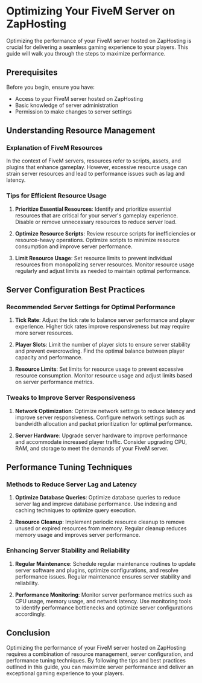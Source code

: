 # Optimizing Your FiveM Server on ZapHosting

Optimizing the performance of your FiveM server hosted on ZapHosting is crucial for delivering a seamless gaming experience to your players. This guide will walk you through the steps to maximize performance.

## Prerequisites

Before you begin, ensure you have:
- Access to your FiveM server hosted on ZapHosting
- Basic knowledge of server administration
- Permission to make changes to server settings

## Understanding Resource Management

### Explanation of FiveM Resources

In the context of FiveM servers, resources refer to scripts, assets, and plugins that enhance gameplay. However, excessive resource usage can strain server resources and lead to performance issues such as lag and latency.

### Tips for Efficient Resource Usage

1. **Prioritize Essential Resources**: Identify and prioritize essential resources that are critical for your server's gameplay experience. Disable or remove unnecessary resources to reduce server load.

2. **Optimize Resource Scripts**: Review resource scripts for inefficiencies or resource-heavy operations. Optimize scripts to minimize resource consumption and improve server performance.

3. **Limit Resource Usage**: Set resource limits to prevent individual resources from monopolizing server resources. Monitor resource usage regularly and adjust limits as needed to maintain optimal performance.

## Server Configuration Best Practices

### Recommended Server Settings for Optimal Performance

1. **Tick Rate**: Adjust the tick rate to balance server performance and player experience. Higher tick rates improve responsiveness but may require more server resources.

2. **Player Slots**: Limit the number of player slots to ensure server stability and prevent overcrowding. Find the optimal balance between player capacity and performance.

3. **Resource Limits**: Set limits for resource usage to prevent excessive resource consumption. Monitor resource usage and adjust limits based on server performance metrics.

### Tweaks to Improve Server Responsiveness

1. **Network Optimization**: Optimize network settings to reduce latency and improve server responsiveness. Configure network settings such as bandwidth allocation and packet prioritization for optimal performance.

2. **Server Hardware**: Upgrade server hardware to improve performance and accommodate increased player traffic. Consider upgrading CPU, RAM, and storage to meet the demands of your FiveM server.

## Performance Tuning Techniques

### Methods to Reduce Server Lag and Latency

1. **Optimize Database Queries**: Optimize database queries to reduce server lag and improve database performance. Use indexing and caching techniques to optimize query execution.

2. **Resource Cleanup**: Implement periodic resource cleanup to remove unused or expired resources from memory. Regular cleanup reduces memory usage and improves server performance.

### Enhancing Server Stability and Reliability

1. **Regular Maintenance**: Schedule regular maintenance routines to update server software and plugins, optimize configurations, and resolve performance issues. Regular maintenance ensures server stability and reliability.

2. **Performance Monitoring**: Monitor server performance metrics such as CPU usage, memory usage, and network latency. Use monitoring tools to identify performance bottlenecks and optimize server configurations accordingly.

## Conclusion

Optimizing the performance of your FiveM server hosted on ZapHosting requires a combination of resource management, server configuration, and performance tuning techniques. By following the tips and best practices outlined in this guide, you can maximize server performance and deliver an exceptional gaming experience to your players.


